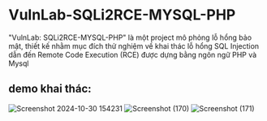 # VulnLab-SQLi2RCE-MYSQL-PHP
 "VulnLab: SQLi2RCE-MYSQL-PHP" là một project mô phỏng lỗ hổng bảo mật, thiết kế nhằm mục đích thử nghiệm về khai thác lỗ hổng SQL Injection dẫn đến Remote Code Execution (RCE) được dựng bằng ngôn ngữ PHP và Mysql

## demo khai thác:
![Screenshot 2024-10-30 154231](https://github.com/user-attachments/assets/7c8e40d1-ca5d-49d4-bdd3-f68a7e709bc4)
![Screenshot (170)](https://github.com/user-attachments/assets/0fbf3c29-84e5-449e-b262-3f65b35cec40)
![Screenshot (171)](https://github.com/user-attachments/assets/420cc285-7053-4650-8a95-b0185414bbaa)
